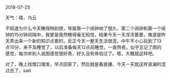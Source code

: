 2018-07-25

天气：晴，乌云

不知道为什么今天睡得特别想，导致第一个闹钟响了很久，第二个闹钟和第一个闹钟的15分钟间隔中，我更是竟然睡得毫无知觉，结果今天一天浑浑噩噩，难道是昨天弄出来一个新的知识点累的，反正今天一整天生活很混，中午不小心玩到了13点10分，来不及睡觉了，以后准备每天12点前睡觉，一直熬夜，似乎忘记了困的感觉，每次听别人说困感觉很好奇，好久没有体验过了。嗯，大概就这样吧。

对了，晚上找借口理发，早点回家了，然后就是看直播，今天一天就这样波澜的混过去了，sad